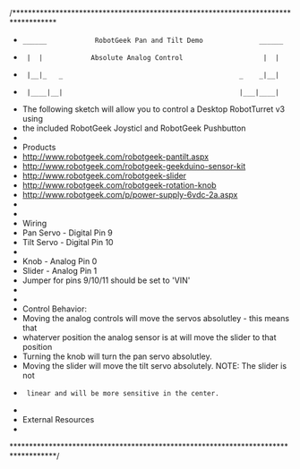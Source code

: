 /***********************************************************************************
 *     ______            RobotGeek Pan and Tilt Demo              ______
 *      |  |            Absolute Analog Control                    |  | 
 *      |__|_   _                                            _    _|__|
 *      |____|__|                                            |___|____|
 *  The following sketch will allow you to control a Desktop RobotTurret v3 using
 *  the included RobotGeek Joysticl and RobotGeek Pushbutton
 *
 *  Products
 *    http://www.robotgeek.com/robotgeek-pantilt.aspx
 *    http://www.robotgeek.com/robotgeek-geekduino-sensor-kit
 *    http://www.robotgeek.com/robotgeek-slider
 *    http://www.robotgeek.com/robotgeek-rotation-knob
 *    http://www.robotgeek.com/p/power-supply-6vdc-2a.aspx
 *    
 *    
 *  Wiring
 *    Pan Servo - Digital Pin 9 
 *    Tilt Servo - Digital Pin 10 
 *
 *    Knob   - Analog Pin 0
 *    Slider - Analog Pin 1 
 *    Jumper for pins 9/10/11 should be set to 'VIN'
 *  
 *
 *  Control Behavior:
 *    Moving the analog controls will move the servos absolutley - this means that 
 *    whaterver position the analog sensor is at will move the slider to that position
 *    Turning the knob will turn the pan servo absolutley.
 *    Moving the slider will move the tilt servo absolutely. NOTE: The slider is not 
 *      linear and will be more sensitive in the center. 
 *
 *  External Resources
 *
 ***********************************************************************************/

